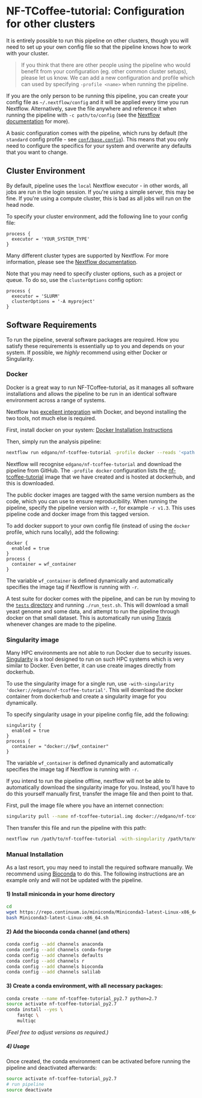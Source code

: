 # NF-TCoffee-tutorial: Configuration for other clusters

It is entirely possible to run this pipeline on other clusters, though you will need to set up your own config file so that the pipeline knows how to work with your cluster.

> If you think that there are other people using the pipeline who would benefit from your configuration (eg. other common cluster setups), please let us know. We can add a new configuration and profile which can used by specifying `-profile <name>` when running the pipeline.

If you are the only person to be running this pipeline, you can create your config file as `~/.nextflow/config` and it will be applied every time you run Nextflow. Alternatively, save the file anywhere and reference it when running the pipeline with `-c path/to/config` (see the [Nextflow documentation](https://www.nextflow.io/docs/latest/config.html) for more).

A basic configuration comes with the pipeline, which runs by default (the `standard` config profile - see [`conf/base.config`](../conf/base.config)). This means that you only need to configure the specifics for your system and overwrite any defaults that you want to change.

## Cluster Environment
By default, pipeline uses the `local` Nextflow executor - in other words, all jobs are run in the login session. If you're using a simple server, this may be fine. If you're using a compute cluster, this is bad as all jobs will run on the head node.

To specify your cluster environment, add the following line to your config file:

```nextflow
process {
  executor = 'YOUR_SYSTEM_TYPE'
}
```

Many different cluster types are supported by Nextflow. For more information, please see the [Nextflow documentation](https://www.nextflow.io/docs/latest/executor.html).

Note that you may need to specify cluster options, such as a project or queue. To do so, use the `clusterOptions` config option:

```nextflow
process {
  executor = 'SLURM'
  clusterOptions = '-A myproject'
}
```


## Software Requirements
To run the pipeline, several software packages are required. How you satisfy these requirements is essentially up to you and depends on your system. If possible, we _highly_ recommend using either Docker or Singularity.

### Docker
Docker is a great way to run NF-TCoffee-tutorial, as it manages all software installations and allows the pipeline to be run in an identical software environment across a range of systems.

Nextflow has [excellent integration](https://www.nextflow.io/docs/latest/docker.html) with Docker, and beyond installing the two tools, not much else is required.

First, install docker on your system: [Docker Installation Instructions](https://docs.docker.com/engine/installation/)

Then, simply run the analysis pipeline:
```bash
nextflow run edgano/nf-tcoffee-tutorial -profile docker --reads '<path to your reads>'
```

Nextflow will recognise `edgano/nf-tcoffee-tutorial` and download the pipeline from GitHub. The `-profile docker` configuration lists the [nf-tcoffee-tutorial](https://hub.docker.com/r/nf-tcoffee-tutorial/) image that we have created and is hosted at dockerhub, and this is downloaded.

The public docker images are tagged with the same version numbers as the code, which you can use to ensure reproducibility. When running the pipeline, specify the pipeline version with `-r`, for example `-r v1.3`. This uses pipeline code and docker image from this tagged version.

To add docker support to your own config file (instead of using the `docker` profile, which runs locally), add the following:

```nextflow
docker {
  enabled = true
}
process {
  container = wf_container
}
```

The variable `wf_container` is defined dynamically and automatically specifies the image tag if Nextflow is running with `-r`.

A test suite for docker comes with the pipeline, and can be run by moving to the [`tests` directory](https://github.com/edgano/nf-tcoffee-tutorial/tree/master/tests) and running `./run_test.sh`. This will download a small yeast genome and some data, and attempt to run the pipeline through docker on that small dataset. This is automatically run using [Travis](https://travis-ci.org/edgano/nf-tcoffee-tutorial/) whenever changes are made to the pipeline.

### Singularity image
Many HPC environments are not able to run Docker due to security issues. [Singularity](http://singularity.lbl.gov/) is a tool designed to run on such HPC systems which is very similar to Docker. Even better, it can use create images directly from dockerhub.

To use the singularity image for a single run, use `-with-singularity 'docker://edgano/nf-tcoffee-tutorial'`. This will download the docker container from dockerhub and create a singularity image for you dynamically.

To specify singularity usage in your pipeline config file, add the following:

```nextflow
singularity {
  enabled = true
}
process {
  container = "docker://$wf_container"
}
```

The variable `wf_container` is defined dynamically and automatically specifies the image tag if Nextflow is running with `-r`.

If you intend to run the pipeline offline, nextflow will not be able to automatically download the singularity image for you. Instead, you'll have to do this yourself manually first, transfer the image file and then point to that.

First, pull the image file where you have an internet connection:

```bash
singularity pull --name nf-tcoffee-tutorial.img docker://edgano/nf-tcoffee-tutorial
```

Then transfer this file and run the pipeline with this path:

```bash
nextflow run /path/to/nf-tcoffee-tutorial -with-singularity /path/to/nf-tcoffee-tutorial.img
```


### Manual Installation
As a last resort, you may need to install the required software manually. We recommend using [Bioconda](https://bioconda.github.io/) to do this. The following instructions are an example only and will not be updated with the pipeline.

#### 1) Install miniconda in your home directory
``` bash
cd
wget https://repo.continuum.io/miniconda/Miniconda3-latest-Linux-x86_64.sh
bash Miniconda3-latest-Linux-x86_64.sh
```

#### 2) Add the bioconda conda channel (and others)
```bash
conda config --add channels anaconda
conda config --add channels conda-forge
conda config --add channels defaults
conda config --add channels r
conda config --add channels bioconda
conda config --add channels salilab
```

#### 3) Create a conda environment, with all necessary packages:
```bash
conda create --name nf-tcoffee-tutorial_py2.7 python=2.7
source activate nf-tcoffee-tutorial_py2.7
conda install --yes \
    fastqc \
    multiqc
```
_(Feel free to adjust versions as required.)_

##### 4) Usage
Once created, the conda environment can be activated before running the pipeline and deactivated afterwards:

```bash
source activate nf-tcoffee-tutorial_py2.7
# run pipeline
source deactivate
```
